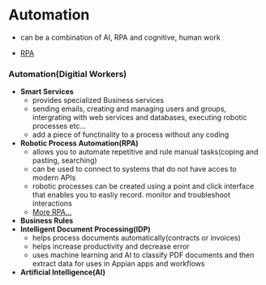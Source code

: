 # Automation 
- can be a combination of AI, RPA and cognitive, human work

- [RPA](./RPA/RPA.md) 


### Automation(Digitial Workers)
- **Smart Services**
    - provides specialized Business services
    - sending emails, creating and managing users and groups, intergrating with web services and databases, executing robotic processes etc...
    - add a piece of functinality to a process without any coding
- **Robotic Process Automation(RPA)**
    - allows you to automate repetitive and rule manual tasks(coping and pasting, searching)
    - can be used to connect to systems that do not have acces to modern APIs
    - robotic processes can be created using a point and click interface that enables you to easliy record. monitor and troubleshoot interactions
    - [More RPA...]()
- **Business Rules**
- **Intelligent Document Processing(IDP)**
    - helps process documents automatically(contracts or invoices)
    - helps increase productivity and decrease error
    - uses machine learning and AI to classify PDF documents and then extract data for uses in Appian apps and workflows
- **Artificial Intelligence(AI)**